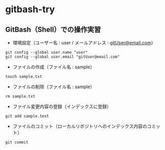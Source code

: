 # gitbash-try

## GitBash（Shell）での操作実習
* 環境設定（ユーザー名 : user / メールアドレス : gitUser@email.com）
```
git config --global user.name "user"
git config --global user.email "gitUser@email.com"
```
* ファイルの作成（ファイル名 : sample）
```
touch sample.txt
```
* ファイルの削除（ファイル名 : sample）
```
rm sample.txt
```

* ファイル変更内容の登録（インデックスに登録）
```
git add sample.text
```

* ファイルのコミット（ローカルリポジトリへのインデックス内容のコミット）
```
git commit
```
